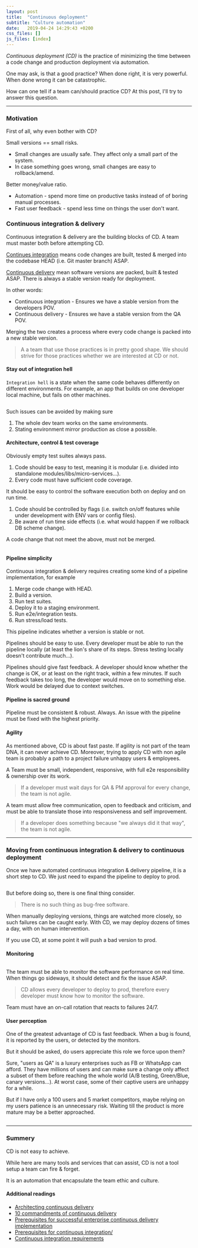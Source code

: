 ```yaml
---
layout: post
title:  "Continuous deployment"
subtitle: "Culture automation"
date:   2019-04-24 14:29:43 +0200
css_files: []
js_files: [index]
---
```


*Continuous deployment (CD)* is the practice of minimizing the time between a code change and production deployment via automation.

One may ask, is that  a good practice? When done right, it is very powerful. When done wrong it can be catastrophic.

How can one tell if a team can/should practice CD? At this post, I'll try to answer this question.

------------------------------------------------------------------------

### Motivation

First of all, why even bother with CD?

Small versions == small risks.

- Small changes are usually safe. They affect only a small part of the system.
- In case something goes wrong, small changes are easy to rollback/amend.

Better money/value ratio.

- Automation - spend more time on productive tasks instead of of boring manual processes.
- Fast user feedback - spend less time on things the user don't want.

### Continuous integration & delivery

Continuous integration & delivery are the building blocks of CD.
A team must master both before attempting CD.

[Continues integration](https://en.wikipedia.org/wiki/Continuous_integration) means code changes are built, tested & merged into the codebase HEAD (i.e. Git master branch) ASAP.

[Continuous delivery](https://en.wikipedia.org/wiki/Continuous_delivery) mean software versions are packed, built & tested ASAP. There is always a stable version ready for deployment.

In other words:

- Continuous integration - Ensures we have a stable version from the developers POV.
- Continuous delivery - Ensures we have a stable version from the QA POV.

Merging the two creates a process where every code change is packed into a new stable version.

> A a team that use those practices is in pretty good shape. We should strive for those practices whether we are interested at CD or not.

#### Stay out of integration hell

`Integration hell` is a state when the same code behaves differently on different environments.
For example, an app that builds on one developer local machine, but fails on other machines.

<p align="center" class="viz-wrapper">
  <img data-src="https://media.giphy.com/media/UmdZRIYWK90Uo/giphy.gif"
       style="max-width: 50%;"/>
</p>

Such issues can be avoided by making sure

1. The whole dev team works on the same environments.
2. Stating environment mirror production as close a possible.

#### Architecture, control & test coverage

Obviously empty test suites always pass.

1. Code should be easy to test, meaning it is modular (i.e. divided into standalone modules/libs/micro-services...).
2. Every code must have sufficient code coverage.

It should be easy to control the software execution both on deploy and on run time.

1. Code should be controlled by flags (i.e. switch on/off features while under development with ENV vars or config files).
2. Be aware of run time side effects (i.e. what would happen if we rollback DB scheme change).

A code change that not meet the above, must not be merged.

<p align="center" class="viz-wrapper">
  <img data-src="https://media.giphy.com/media/10atLI1Qgm2WCk/giphy.gif"
       style="max-width: 50%;"/>
</p>

#### Pipeline simplicity

Continuous integration & delivery requires creating some kind of a pipeline implementation, for example

1. Merge code change with HEAD.
2. Build a version.
3. Run test suites.
4. Deploy it to a staging environment.
5. Run e2e/integration tests.
6. Run stress/load tests.

This pipeline indicates whether a version is stable or not.

Pipelines should be easy to use.
Every developer must be able to run the pipeline locally (at least the lion's share of its steps. Stress testing locally doesn't contribute much...).

Pipelines should give fast feedback.
A developer should know whether the change is OK, or at least on the right track, within a few minutes. If such feedback takes too long, the developer would move on to something else. Work would be delayed due to context switches.

#### Pipeline is sacred ground

Pipeline must be consistent & robust. Always.
An issue with the pipeline must be fixed with the highest priority.

#### Agility

As mentioned above, CD is about fast paste.
If agility is not part of the team DNA, it can never achieve CD.
Moreover, trying to apply CD with non agile team is probably a path to a project failure unhappy users & employees.

A Team must be small, independent, responsive, with full e2e responsibility & ownership over its work.

> If a developer must wait days for QA & PM approval for every change, the team is not agile.

A team must allow free communication, open to feedback and criticism, and must be able to translate those into responsiveness and self improvement.

> If a developer does something because "we always did it that way", the team is not agile.

------------------------------------------------------------------------

### Moving from continuous integration & delivery to continuous deployment

Once we have automated continuous integration & delivery pipeline, it is a short step to CD.
We just need to expand the pipeline to deploy to prod.

<p align="center" class="viz-wrapper">
  <img data-src="https://media.giphy.com/media/SLbZ0D6YoO7io/giphy.gif"
       style="max-width: 50%;"/>
</p>

But before doing so, there is one final thing consider.

> There is no such thing as bug-free software.

When manually deploying versions, things are watched more closely, so such failures can be caught early.
With CD, we may deploy dozens of times a day, with on human intervention.

If you use CD, at some point it will push a bad version to prod.

#### Monitoring

<p align="center" class="viz-wrapper">
  <img data-src="https://media.giphy.com/media/2cKoBysniYTYY/giphy.gif"
       style="max-width: 50%;"/>
</p>

The team must be able to monitor the software performance on real time.
When things go sideways, it should detect and fix the issue ASAP.

> CD allows every developer to deploy to prod, therefore every developer must know how to monitor the software.

Team must have an on-call rotation that reacts to failures 24/7.

#### User perception

One of the greatest advantage of CD is fast feedback.
When a bug is found, it is reported by the users, or detected by the monitors.

But it should be asked, do users appreciate this role we force upon them?

Sure, "users as QA" is a luxury enterprises such as FB or WhatsApp can afford.
They have millions of users and can make sure a change only affect a subset of them before reaching the whole world (A/B testing, Green/Blue, canary versions...). At worst case, some of their captive users are unhappy for a while.

But if I have only a 100 users and 5 market competitors, maybe relying on my users patience is an unnecessary risk. Waiting till the product is more mature may be a better approached.

<p align="center" class="viz-wrapper">
  <img data-src="https://media.giphy.com/media/2xEzi32w6cLCgmAa6p/giphy.gif"
       style="max-width: 50%;"/>
</p>

------------------------------------------------------------------------

### Summery

CD is not easy to achieve.

While here are many tools and services that can assist, CD is not a tool setup a team can fire & forget.

It is an automation that encapsulate the team ethic and culture.

#### Additional readings

- [Architecting continuous delivery](https://www.thoughtworks.com/insights/blog/architecting-continuous-delivery)
- [10 commandments of continuous delivery](https://techbeacon.com/devops/10-commandments-continuous-delivery)
- [Prerequisites for successful enterprise continuous delivery implementation](https://www.cloudbees.com/blog/prerequisites-successful-enterprise-continuous-delivery-implementation)
- [Prerequisites for continuous integration/](http://renderedtext.com/blog/2012/11/12/prerequisites-for-continuous-integration/)
- [Continuous integration requirements](https://www.tutorialspoint.com/continuous_integration/continuous_integration_requirements.htm)
